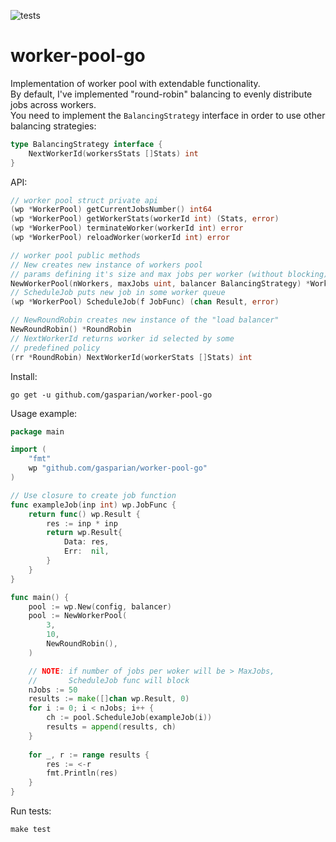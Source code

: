 ![tests](https://github.com/gasparian/worker-pool-go/actions/workflows/test.yml/badge.svg?branch=main)

# worker-pool-go  

Implementation of worker pool with extendable functionality.  
By default, I've implemented "round-robin" balancing to evenly distribute jobs across workers.  
You need to implement the `BalancingStrategy` interface in order to use other balancing strategies:  
```go
type BalancingStrategy interface {
	NextWorkerId(workersStats []Stats) int
}
```  

API:  
```go
// worker pool struct private api
(wp *WorkerPool) getCurrentJobsNumber() int64
(wp *WorkerPool) getWorkerStats(workerId int) (Stats, error)
(wp *WorkerPool) terminateWorker(workerId int) error
(wp *WorkerPool) reloadWorker(workerId int) error

// worker pool public methods
// New creates new instance of workers pool
// params defining it's size and max jobs per worker (without blocking)
NewWorkerPool(nWorkers, maxJobs uint, balancer BalancingStrategy) *WorkerPool
// ScheduleJob puts new job in some worker queue
(wp *WorkerPool) ScheduleJob(f JobFunc) (chan Result, error)

// NewRoundRobin creates new instance of the "load balancer"
NewRoundRobin() *RoundRobin
// NextWorkerId returns worker id selected by some
// predefined policy
(rr *RoundRobin) NextWorkerId(workerStats []Stats) int
```  

Install:  
```
go get -u github.com/gasparian/worker-pool-go
```  

Usage example:  
```go
package main

import (
    "fmt"
    wp "github.com/gasparian/worker-pool-go"
)

// Use closure to create job function
func exampleJob(inp int) wp.JobFunc {
    return func() wp.Result {
        res := inp * inp
        return wp.Result{
            Data: res,
            Err:  nil,
        }
    }
}

func main() {
    pool := wp.New(config, balancer)
	pool := NewWorkerPool(
		3,
		10,
		NewRoundRobin(),
	)

    // NOTE: if number of jobs per woker will be > MaxJobs, 
    //       ScheduleJob func will block
    nJobs := 50
    results := make([]chan wp.Result, 0)
    for i := 0; i < nJobs; i++ {
        ch := pool.ScheduleJob(exampleJob(i))
        results = append(results, ch)
    }
    
    for _, r := range results {
        res := <-r
        fmt.Println(res)
    }
}
```  

Run tests:  
```
make test
```  
